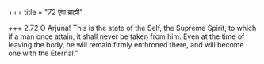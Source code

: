 +++
title = "72 एषा ब्राह्मी"

+++
2.72 O Arjuna! This is the state of the Self, the Supreme Spirit, to
which if a man once attain, it shall never be taken from him. Even at
the time of leaving the body, he will remain firmly enthroned there, and
will become one with the Eternal."
